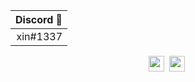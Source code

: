 <p align="center">
	<table align="center">
	    <thead>
	        <tr>
	            <th align="center">Discord 💜</th>
	        </tr>
	    </thead>
	    <tbody>
	        <tr>
	            <td align="right">xin#1337</td>
	        </tr>
	    </tbody>
	</table align="center">
</p>

<p align="center"> 
  <code><img height="25" src="https://upload.wikimedia.org/wikipedia/commons/thumb/c/c3/Python-logo-notext.svg/1024px-Python-logo-notext.svg.png"></code>&nbsp;
  <code><img height="25" src="https://upload.wikimedia.org/wikipedia/commons/thumb/9/99/Unofficial_JavaScript_logo_2.svg/1200px-Unofficial_JavaScript_logo_2.svg.png"></code>&nbsp;
</p>

